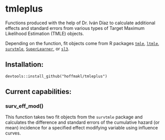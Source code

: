 # tmleplus

Functions produced with the help of Dr. Iván Díaz to calculate additional effects and standard errors from various types of Target Maximum Likelihood Estimation (TMLE) objects.

Depending on the function, fit objects come from R packages [`tmle`](https://cran.r-project.org/web/packages/tmle/tmle.pdf), [`ltmle`](https://cran.r-project.org/web/packages/ltmle/ltmle.pdf), [`survtmle`](https://cran.r-project.org/web/packages/survtmle/survtmle.pdf), [`SuperLearner`](https://cran.r-project.org/web/packages/SuperLearner/SuperLearner.pdf), or [`sl3`](https://github.com/tlverse/sl3).

## Installation:

```devtools::install_github("hoffmakl/tmleplus")```

## Current capabilities:

### surv_eff_mod()

This function takes two fit objects from the `survtmle` package and calculates the difference and standard errors of the cumulative hazard (or mean) incidence for a specified effect modifying variable using influence curves.

